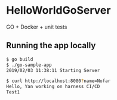 # HelloWorldGoServer
GO + Docker + unit tests


## Running the app locally

```bash
$ go build
$ ./go-sample-app
2019/02/03 11:38:11 Starting Server
```

```bash
$ curl http://localhost:8080?name=Nofar
Hello, Yan working on harness CI/CD 
Test1
``` 

  
   
   
    
         
          
               
 
   
  
